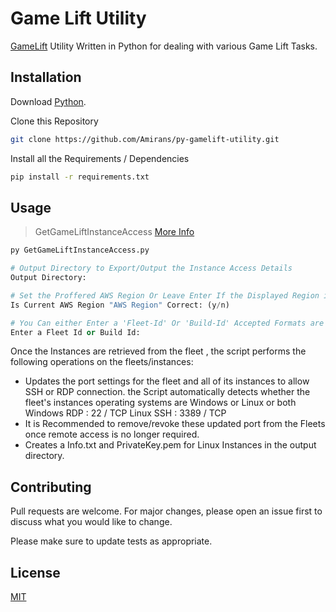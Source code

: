 # Game Lift Utility

[GameLift](https://aws.amazon.com/gamelift/) Utility Written in Python for dealing with various Game Lift Tasks.

## Installation

Download [Python](https://www.python.org/downloads/).

Clone this Repository 

```bash
git clone https://github.com/Amirans/py-gamelift-utility.git
```
Install all the Requirements / Dependencies
```bash
pip install -r requirements.txt
```

## Usage

>GetGameLiftInstanceAccess [More Info](https://docs.aws.amazon.com/gamelift/latest/developerguide/fleets-remote-access.html)

```python
py GetGameLiftInstanceAccess.py

# Output Directory to Export/Output the Instance Access Details
Output Directory: 

# Set the Proffered AWS Region Or Leave Enter If the Displayed Region is Correct
Is Current AWS Region "AWS Region" Correct: (y/n)

# You Can either Enter a 'Fleet-Id' Or 'Build-Id' Accepted Formats are fleet-### or build-###
Enter a Fleet Id or Build Id:
```
Once the Instances are retrieved from the fleet , the script performs the following operations on the fleets/instances:

- Updates the port settings for the fleet and all of its instances to allow SSH or RDP connection.
the Script automatically detects whether the fleet's instances operating systems are Windows or Linux or both
Windows RDP : 22 / TCP
Linux SSH : 3389 / TCP
- It is Recommended to remove/revoke these updated port from the Fleets once remote access is no longer required.
- Creates a Info.txt and PrivateKey.pem for Linux Instances in the output directory.

## Contributing
Pull requests are welcome. For major changes, please open an issue first to discuss what you would like to change.

Please make sure to update tests as appropriate.

## License
[MIT](https://choosealicense.com/licenses/mit/)
